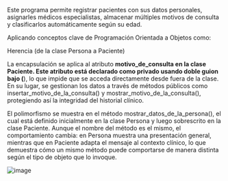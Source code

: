 Este programa permite registrar pacientes con sus datos personales, asignarles médicos especialistas, almacenar múltiples motivos de consulta y clasificarlos automáticamente según su edad.

Aplicando conceptos clave de Programación Orientada a Objetos como:

Herencia (de la clase Persona a Paciente)

La encapsulación se aplica al atributo __motivo_de_consulta en la clase Paciente. Este atributo está declarado como privado usando doble guion bajo (__), lo que impide que se acceda directamente desde fuera de la clase. En su lugar, se gestionan los datos a través de métodos públicos como insertar_motivo_de_la_consulta() y mostrar_motivo_de_la_consulta(), protegiendo así la integridad del historial clínico.

El polimorfismo se muestra en el método mostrar_datos_de_la_persona(), el cual está definido inicialmente en la clase Persona y luego sobrescrito en la clase Paciente. Aunque el nombre del método es el mismo, el comportamiento cambia: en Persona muestra una presentación general, mientras que en Paciente adapta el mensaje al contexto clínico, lo que demuestra cómo un mismo método puede comportarse de manera distinta según el tipo de objeto que lo invoque.

![image](https://github.com/user-attachments/assets/517be174-eb85-424e-acae-3069838adf4a)
